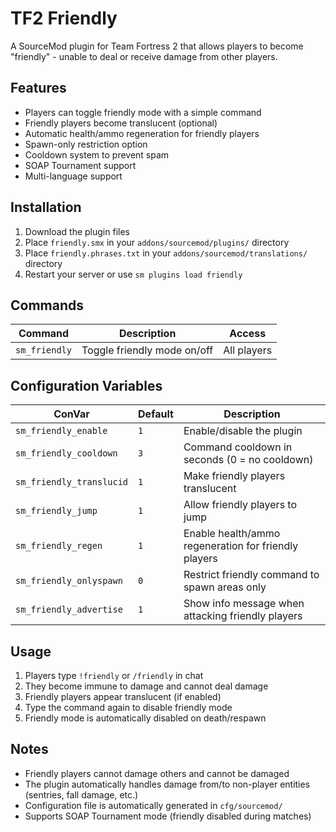 # TF2 Friendly

A SourceMod plugin for Team Fortress 2 that allows players to become "friendly" - unable to deal or receive damage from other players.

## Features

- Players can toggle friendly mode with a simple command
- Friendly players become translucent (optional)
- Automatic health/ammo regeneration for friendly players
- Spawn-only restriction option
- Cooldown system to prevent spam
- SOAP Tournament support
- Multi-language support

## Installation

1. Download the plugin files
2. Place `friendly.smx` in your `addons/sourcemod/plugins/` directory
3. Place `friendly.phrases.txt` in your `addons/sourcemod/translations/` directory
4. Restart your server or use `sm plugins load friendly`

## Commands

| Command | Description | Access |
|---------|-------------|--------|
| `sm_friendly` | Toggle friendly mode on/off | All players |

## Configuration Variables

| ConVar | Default | Description |
|--------|---------|-------------|
| `sm_friendly_enable` | `1` | Enable/disable the plugin |
| `sm_friendly_cooldown` | `3` | Command cooldown in seconds (0 = no cooldown) |
| `sm_friendly_translucid` | `1` | Make friendly players translucent |
| `sm_friendly_jump` | `1` | Allow friendly players to jump |
| `sm_friendly_regen` | `1` | Enable health/ammo regeneration for friendly players |
| `sm_friendly_onlyspawn` | `0` | Restrict friendly command to spawn areas only |
| `sm_friendly_advertise` | `1` | Show info message when attacking friendly players |

## Usage

1. Players type `!friendly` or `/friendly` in chat
2. They become immune to damage and cannot deal damage
3. Friendly players appear translucent (if enabled)
4. Type the command again to disable friendly mode
5. Friendly mode is automatically disabled on death/respawn

## Notes

- Friendly players cannot damage others and cannot be damaged
- The plugin automatically handles damage from/to non-player entities (sentries, fall damage, etc.)
- Configuration file is automatically generated in `cfg/sourcemod/`
- Supports SOAP Tournament mode (friendly disabled during matches)
